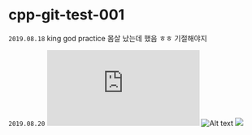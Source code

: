 # cpp-git-test-001

`2019.08.18`
king god practice
몸살 났는데 했음 ㅎㅎ 기절해야지

`2019.08.20`
<embed src="https://wakatime.com/share/@rkdmf0000/7d654b32-4c5b-452e-a306-27323ae50bfe.svg"></embed>
![Alt text](https://wakatime.com/share/@rkdmf0000/7d654b32-4c5b-452e-a306-27323ae50bfe.svg)
<img src="https://wakatime.com/share/@rkdmf0000/7d654b32-4c5b-452e-a306-27323ae50bfe.svg">
